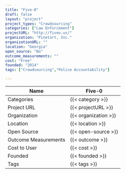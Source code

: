 ```yaml
---
title: "Five-0"
draft: false
layout: "project"
project_types: "Crowdsourcing"
categories: ["Law Enforcement"]
projectURL: "http://fiveo.us/"
organization: "Pinetart, Inc."
organizationURL: ""
location: "Georgia"
open_source: "No"
outcome_measurements: ""
cost: "Free"
founded: "2014"
tags: ["Crowdsourcing","Police Accountability"]

---
```



Name                    |  Five-0    
------------------------|----
Categories              | {{< category >}} 
Project URL             | {{< projectURL >}} 
Organization            | {{< organization >}} 
Location                | {{< location >}} 
Open Source             | {{< open-source >}} 
Outcome Measurements    | {{< outcome >}} 
Cost to User            | {{< cost >}} 
Founded                 | {{< founded >}} 
Tags                    | {{< tags >}} 

